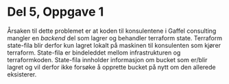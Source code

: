 # Del 5, Oppgave 1
Årsaken til dette problemet er at  koden til konsulentene i Gaffel consulting mangler en *backend* del som lagrer og behandler terraform state. 
Terraform state-fila blir derfor kun lagret lokalt på maskinen til konsulenten som kjører terraform. State-fila er bindeleddet mellom infrastrukturen og terraformkoden.
State-fila innholder informasjon om bucket som er/blir lagret og vil derfor ikke forsøke å opprette bucket på nytt om den allerede eksisterer. 
